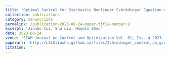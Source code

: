 ```yaml
---
title: "Optimal Control for Stochastic Nonlinear Schrödinger Equation on Graph"
collection: publications
category: manuscripts
permalink: /publication/2023-08-24-paper-title-number-9
excerpt: 'Jianbo Cui, Shu Liu, Haomin Zhou'
date: 2023-08-24
venue: 'SIAM Journal on Control and Optimization Vol. 61, Iss. 4 2023.'
paperurl: 'http://LSLSliushu.github.io/files/Schrodinger_control_on_graph.pdf'
citation: ''
---
```

